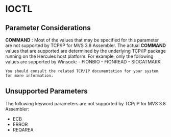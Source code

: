 IOCTL
=====

Parameter Considerations
------------------------

**COMMAND**
:   Most of the values that may be specified for this parameter are not
    supported by TCP/IP for MVS 3.8 Assembler. The actual **COMMAND**
    values that are supported are determined by the underlying TCP/IP
    package running on the Hercules host platform. For example, only the
    following values are supported by Winsock:
    -   FIONBIO
    -   FIONREAD
    -   SIOCATMARK

    You should consult the related TCP/IP documentation for your system
    for more information.

Unsupported Parameters
----------------------

The following keyword parameters are not supported by TCP/IP for MVS 3.8
Assembler:

-   ECB
-   ERROR
-   REQAREA
